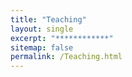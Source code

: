 ```yaml
---
title: "Teaching"
layout: single
excerpt: "************"
sitemap: false
permalink: /Teaching.html
---
```


